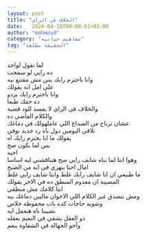 ```yaml
---
layout: post
title: "الخلاف في الرأي"
date:   2024-04-10T00:00:01+03:00
author: "mahmoud"
category: "مفاهيم حياتيه"
tag: "الحقيقة مطلقة"
---
```



لما تقول لواحد  
ده رايي لو سمحت  
وانا باحترم رايك بس مش مقتنع بيه  
علي امل انه يقولك  
وانا باحترم رايك بردو  
ده حقك طبعا  
والخلاف في الراي لا يفسد للود قضية  
والكلام الفاضي ده  
عشان ترتاح من الصداع اللي عاملهولك في دماغك  
تلاقي اليومين دول باه رد جديد نوفي  
يقولك ما انا بحترم رايك اه  
بس لما يكون صح  
احيه  
وهوا انتا لما تباه شايف رايي صح هتناقشني ليه
اساسا  
امال احنا بنهري في ايه من الصبح  
ما طبيعي ان انا شايف رايك غلط وانتا شايف رايي
غلط  
المصيبة ان معدوم المنطق ده في الاخر يقولك  
انتا كلامك مش منطقي  
ومش بتصدق غير الكلام اللي الاخوان ماليين دماغك
بيه  
وشويه حاجات كده بات محفوظة خلاص  
نصيبنا باه هنعمل ايه  
ذو العقل يشقي في النعيم بعقله  
وأخو الجهالة في الشقاوة ينعم
